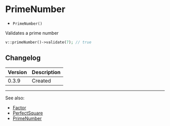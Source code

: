# PrimeNumber

- `PrimeNumber()`

Validates a prime number

```php
v::primeNumber()->validate(7); // true
```

## Changelog

Version | Description
--------|-------------
  0.3.9 | Created

***
See also:

- [Factor](Factor.md)
- [PerfectSquare](PerfectSquare.md)
- [PrimeNumber](PrimeNumber.md)
